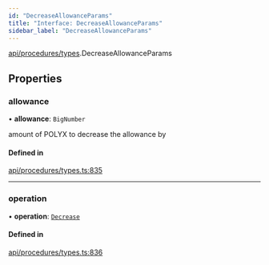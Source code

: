 ```yaml
---
id: "DecreaseAllowanceParams"
title: "Interface: DecreaseAllowanceParams"
sidebar_label: "DecreaseAllowanceParams"
---
```


[api/procedures/types](../../../../../modules/API/Procedures/Types/Types.md).DecreaseAllowanceParams

## Properties

### allowance

• **allowance**: `BigNumber`

amount of POLYX to decrease the allowance by

#### Defined in

[api/procedures/types.ts:835](https://github.com/PolymeshAssociation/polymesh-sdk/blob/91c2d2d8/src/api/procedures/types.ts#L835)

___

### operation

• **operation**: [`Decrease`](../../../../../enums/API/Procedures/Types/AllowanceOperation/AllowanceOperation.md#decrease)

#### Defined in

[api/procedures/types.ts:836](https://github.com/PolymeshAssociation/polymesh-sdk/blob/91c2d2d8/src/api/procedures/types.ts#L836)
